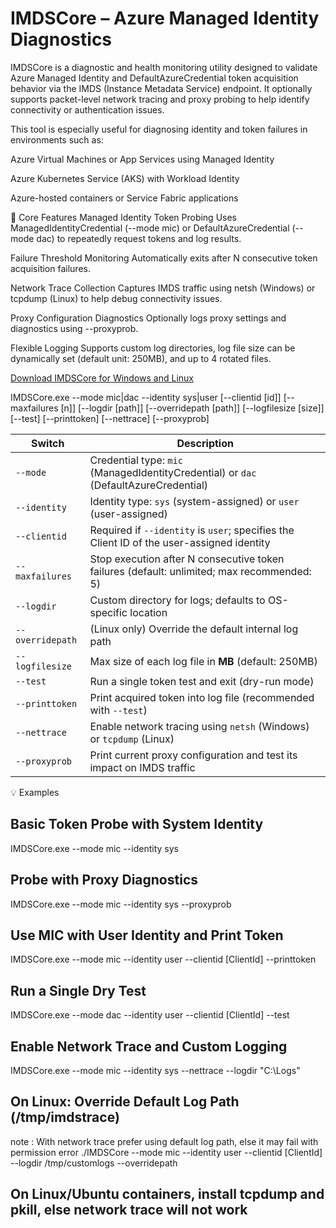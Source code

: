 # IMDSCore – Azure Managed Identity Diagnostics 

IMDSCore is a diagnostic and health monitoring utility designed to validate Azure Managed Identity and DefaultAzureCredential token acquisition behavior via the IMDS (Instance Metadata Service) endpoint. It optionally supports packet-level network tracing and proxy probing to help identify connectivity or authentication issues.

This tool is especially useful for diagnosing identity and token failures in environments such as:

Azure Virtual Machines or App Services using Managed Identity

Azure Kubernetes Service (AKS) with Workload Identity

Azure-hosted containers or Service Fabric applications

🔧 Core Features
Managed Identity Token Probing
Uses ManagedIdentityCredential (--mode mic) or DefaultAzureCredential (--mode dac) to repeatedly request tokens and log results.

Failure Threshold Monitoring
Automatically exits after N consecutive token acquisition failures.

Network Trace Collection
Captures IMDS traffic using netsh (Windows) or tcpdump (Linux) to help debug connectivity issues.

Proxy Configuration Diagnostics
Optionally logs proxy settings and diagnostics using --proxyprob.

Flexible Logging
Supports custom log directories, log file size can be dynamically set (default unit: 250MB), and up to 4 rotated files.

[Download IMDSCore for Windows and Linux](https://github.com/sashaOM231190/IMDSCore/releases/tag/v1.0.0)

IMDSCore.exe --mode mic|dac --identity sys|user 
             [--clientid [id]] 
             [--maxfailures [n]] 
             [--logdir [path]] 
             [--overridepath [path]] 
             [--logfilesize [size]] 
             [--test] 
             [--printtoken] 
             [--nettrace]
             [--proxyprob]

| Switch           | Description                                                                                |
| ---------------- | ------------------------------------------------------------------------------------------ |
| `--mode`         | Credential type: `mic` (ManagedIdentityCredential) or `dac` (DefaultAzureCredential)       |
| `--identity`     | Identity type: `sys` (system-assigned) or `user` (user-assigned)                           |
| `--clientid`     | Required if `--identity` is `user`; specifies the Client ID of the user-assigned identity  |
| `--maxfailures`  | Stop execution after N consecutive token failures (default: unlimited; max recommended: 5) |
| `--logdir`       | Custom directory for logs; defaults to OS-specific location                                |
| `--overridepath` | (Linux only) Override the default internal log path                                        |
| `--logfilesize`  | Max size of each log file in **MB** (default: 250MB)                          |
| `--test`         | Run a single token test and exit (dry-run mode)                                            |
| `--printtoken`   | Print acquired token into log file (recommended with `--test`)                             |
| `--nettrace`     | Enable network tracing using `netsh` (Windows) or `tcpdump` (Linux)                        |
| `--proxyprob`    | Print current proxy configuration and test its impact on IMDS traffic                      |


💡 Examples
## Basic Token Probe with System Identity
IMDSCore.exe --mode mic --identity sys

## Probe with Proxy Diagnostics
IMDSCore.exe --mode mic --identity sys --proxyprob

## Use MIC with User Identity and Print Token
IMDSCore.exe --mode mic --identity user --clientid [ClientId] --printtoken

## Run a Single Dry Test
IMDSCore.exe --mode dac --identity user --clientid [ClientId] --test

## Enable Network Trace and Custom Logging
IMDSCore.exe --mode mic --identity sys --nettrace --logdir "C:\Logs"

## On Linux: Override Default Log Path (/tmp/imdstrace)
   note : With network trace prefer using default log path, else it may fail with permission error
./IMDSCore --mode mic --identity user --clientid [ClientId] --logdir /tmp/customlogs --overridepath

## On Linux/Ubuntu containers, install tcpdump and pkill, else network trace will not work








